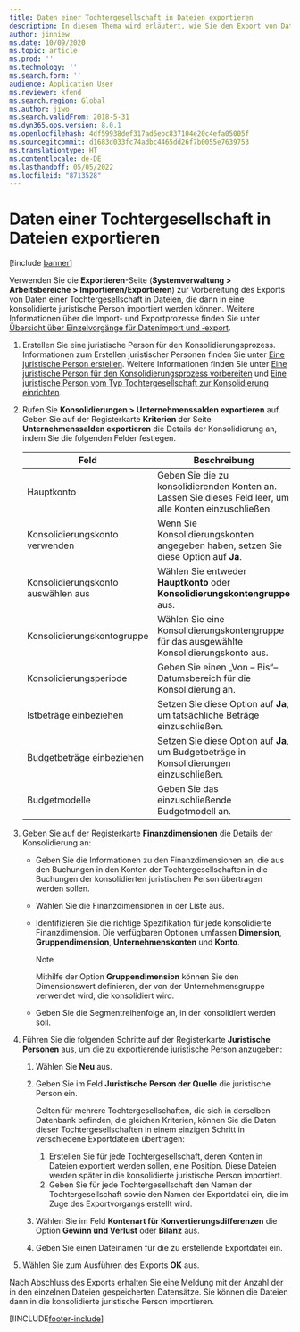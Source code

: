 ```yaml
---
title: Daten einer Tochtergesellschaft in Dateien exportieren
description: In diesem Thema wird erläutert, wie Sie den Export von Daten aus Microsoft Dynamics 365 Finance vorbereiten und sie anschließend in eine konsolidierte juristische Person importieren.
author: jinniew
ms.date: 10/09/2020
ms.topic: article
ms.prod: ''
ms.technology: ''
ms.search.form: ''
audience: Application User
ms.reviewer: kfend
ms.search.region: Global
ms.author: jiwo
ms.search.validFrom: 2018-5-31
ms.dyn365.ops.version: 8.0.1
ms.openlocfilehash: 4df59938def317ad6ebc837104e20c4efa05005f
ms.sourcegitcommit: d1683d033fc74adbc4465dd26f7b0055e7639753
ms.translationtype: HT
ms.contentlocale: de-DE
ms.lasthandoff: 05/05/2022
ms.locfileid: "8713528"
---
```

# <a name="export-subsidiary-data-to-files"></a>Daten einer Tochtergesellschaft in Dateien exportieren

[!include [banner](../includes/banner.md)]

Verwenden Sie die **Exportieren**-Seite (**Systemverwaltung \> Arbeitsbereiche \> Importieren/Exportieren**) zur Vorbereitung des Exports von Daten einer Tochtergesellschaft in Dateien, die dann in eine konsolidierte juristische Person importiert werden können. Weitere Informationen über die Import- und Exportprozesse finden Sie unter [Übersicht über Einzelvorgänge für Datenimport und ‑export](../../fin-ops-core/dev-itpro/data-entities/data-import-export-job.md).

1. Erstellen Sie eine juristische Person für den Konsolidierungsprozess. Informationen zum Erstellen juristischer Personen finden Sie unter [Eine juristische Person erstellen](../../fin-ops-core/fin-ops/organization-administration/tasks/create-legal-entity.md). Weitere Informationen finden Sie unter [Eine juristische Person für den Konsolidierungsprozess vorbereiten](prepare-company-for-consolidation.md) und [Eine juristische Person vom Typ Tochtergesellschaft zur Konsolidierung einrichten](set-up-subsidiary-company-for-consolidation.md). 

2. Rufen Sie **Konsolidierungen \> Unternehmenssalden exportieren** auf. Geben Sie auf der Registerkarte **Kriterien** der Seite **Unternehmenssalden exportieren** die Details der Konsolidierung an, indem Sie die folgenden Felder festlegen.

    | Feld                             | Beschreibung |
    |-----------------------------------|-------|
    | Hauptkonto                      | Geben Sie die zu konsolidierenden Konten an. Lassen Sie dieses Feld leer, um alle Konten einzuschließen. |
    | Konsolidierungskonto verwenden         | Wenn Sie Konsolidierungskonten angegeben haben, setzen Sie diese Option auf **Ja**. |
    | Konsolidierungskonto auswählen aus | Wählen Sie entweder **Hauptkonto** oder **Konsolidierungskontengruppe** aus. |
    | Konsolidierungskontogruppe       | Wählen Sie eine Konsolidierungskontengruppe für das ausgewählte Konsolidierungskonto aus. |
    | Konsolidierungsperiode              | Geben Sie einen „Von – Bis“–Datumsbereich für die Konsolidierung an. |
    | Istbeträge einbeziehen            | Setzen Sie diese Option auf **Ja**, um tatsächliche Beträge einzuschließen. |
    | Budgetbeträge einbeziehen            | Setzen Sie diese Option auf **Ja**, um Budgetbeträge in Konsolidierungen einzuschließen. |
    | Budgetmodelle                     | Geben Sie das einzuschließende Budgetmodell an. |

3. Geben Sie auf der Registerkarte **Finanzdimensionen** die Details der Konsolidierung an:

    - Geben Sie die Informationen zu den Finanzdimensionen an, die aus den Buchungen in den Konten der Tochtergesellschaften in die Buchungen der konsolidierten juristischen Person übertragen werden sollen.
    - Wählen Sie die Finanzdimensionen in der Liste aus.
    - Identifizieren Sie die richtige Spezifikation für jede konsolidierte Finanzdimension. Die verfügbaren Optionen umfassen **Dimension**, **Gruppendimension**, **Unternehmenskonten** und **Konto**.

        > [!NOTE]
        > Mithilfe der Option **Gruppendimension** können Sie den Dimensionswert definieren, der von der Unternehmensgruppe verwendet wird, die konsolidiert wird.

    - Geben Sie die Segmentreihenfolge an, in der konsolidiert werden soll.

4. Führen Sie die folgenden Schritte auf der Registerkarte **Juristische Personen** aus, um die zu exportierende juristische Person anzugeben:

    1. Wählen Sie **Neu** aus.
    2. Geben Sie im Feld **Juristische Person der Quelle** die juristische Person ein.

        Gelten für mehrere Tochtergesellschaften, die sich in derselben Datenbank befinden, die gleichen Kriterien, können Sie die Daten dieser Tochtergesellschaften in einem einzigen Schritt in verschiedene Exportdateien übertragen:

        1. Erstellen Sie für jede Tochtergesellschaft, deren Konten in Dateien exportiert werden sollen, eine Position. Diese Dateien werden später in die konsolidierte juristische Person importiert.
        2. Geben Sie für jede Tochtergesellschaft den Namen der Tochtergesellschaft sowie den Namen der Exportdatei ein, die im Zuge des Exportvorgangs erstellt wird.

    3. Wählen Sie im Feld **Kontenart für Konvertierungsdifferenzen** die Option **Gewinn und Verlust** oder **Bilanz** aus.
    4. Geben Sie einen Dateinamen für die zu erstellende Exportdatei ein.

5. Wählen Sie zum Ausführen des Exports **OK** aus.

Nach Abschluss des Exports erhalten Sie eine Meldung mit der Anzahl der in den einzelnen Dateien gespeicherten Datensätze. Sie können die Dateien dann in die konsolidierte juristische Person importieren.


[!INCLUDE[footer-include](../../includes/footer-banner.md)]
